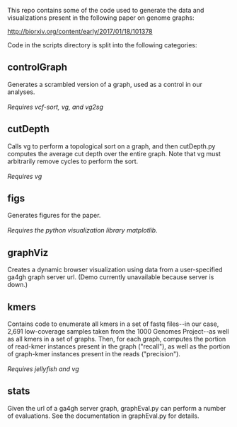 This repo contains some of the code used to generate the data and visualizations present in the following paper on genome graphs:

http://biorxiv.org/content/early/2017/01/18/101378

Code in the scripts directory is split into the following categories:

<h2>controlGraph</h2>
Generates a scrambled version of a graph, used as a control in our analyses.
<br><br>
<em>Requires vcf-sort, vg, and vg2sg</em>

<h2>cutDepth</h2>
Calls vg to perform a topological sort on a graph, and then cutDepth.py computes the average cut depth over the entire graph.  Note that vg must arbitrarily remove cycles to perform the sort.
<br><br>
<em>Requires vg</em>

<h2>figs</h2>
Generates figures for the paper. 
<br><br>
<em>Requires the python visualization library matplotlib.</em>

<h2>graphViz</h2>
Creates a dynamic browser visualization using data from a user-specified ga4gh graph server url.  (Demo currently unavailable because server is down.)

<h2>kmers</h2>
Contains code to enumerate all kmers in a set of fastq files--in our case, 2,691 low-coverage samples taken from the 1000 Genomes Project--as well as all kmers in a set of graphs.  Then, for each graph, computes the portion of read-kmer instances present in the graph ("recall"), as well as the portion of graph-kmer instances present in the reads ("precision").
<br><br>
<em>Requires jellyfish and vg</em>

<h2>stats</h2>
Given the url of a ga4gh server graph, graphEval.py can perform a number of evaluations.  See the documentation in graphEval.py for details.

